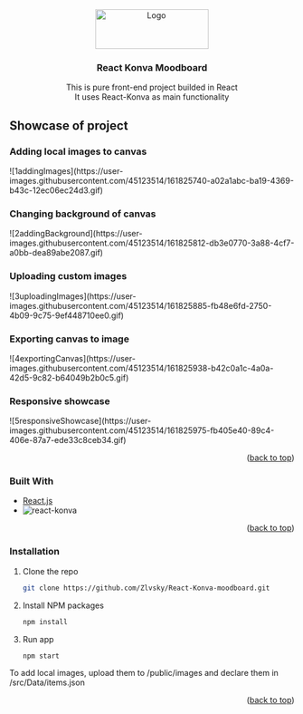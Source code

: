 
<div align="center">
  <a href="https://github.com/Zlvsky/React-Konva-moodboard">
    <img src="https://user-images.githubusercontent.com/45123514/161823611-5c0fdd2c-f2ba-4dfc-ad8d-48a141676325.png" alt="Logo" width="200" height="70">
  </a>

<h3 align="center">React Konva Moodboard</h3>

  <p align="center">
    This is pure front-end project builded in React
    <br />
    It uses React-Konva as main functionality
    <br />
  </p>
</div>



<!-- ABOUT THE PROJECT -->
## Showcase of project

<h3>Adding local images to canvas</h3>
<p></p>
![1addingImages](https://user-images.githubusercontent.com/45123514/161825740-a02a1abc-ba19-4369-b43c-12ec06ec24d3.gif)
<br/>
<h3>Changing background of canvas</h3>
<p></p>
![2addingBackground](https://user-images.githubusercontent.com/45123514/161825812-db3e0770-3a88-4cf7-a0bb-dea89abe2087.gif)
<h3>Uploading custom images</h3>
<p></p>
![3uploadingImages](https://user-images.githubusercontent.com/45123514/161825885-fb48e6fd-2750-4b09-9c75-9ef448710ee0.gif)
<h3>Exporting canvas to image</h3>
<p></p>
![4exportingCanvas](https://user-images.githubusercontent.com/45123514/161825938-b42c0a1c-4a0a-42d5-9c82-b64049b2b0c5.gif)
<h3>Responsive showcase</h3>
<p></p>
![5responsiveShowcase](https://user-images.githubusercontent.com/45123514/161825975-fb405e40-89c4-406e-87a7-ede33c8ceb34.gif)

<p align="right">(<a href="#top">back to top</a>)</p>



### Built With

* [React.js](https://reactjs.org/)
* ![react-konva](https://user-images.githubusercontent.com/45123514/161826186-2bcb48e8-10b2-4995-8b96-4fdbf79c860e.png)


<p align="right">(<a href="#top">back to top</a>)</p>



<!-- GETTING STARTED -->
### Installation

1. Clone the repo
   ```sh
   git clone https://github.com/Zlvsky/React-Konva-moodboard.git
   ```
2. Install NPM packages
   ```sh
   npm install
   ```
3. Run app
   ```sh
   npm start
   ```
<p>To add local images, upload them to /public/images and declare them in /src/Data/items.json</p>

<p align="right">(<a href="#top">back to top</a>)</p>
